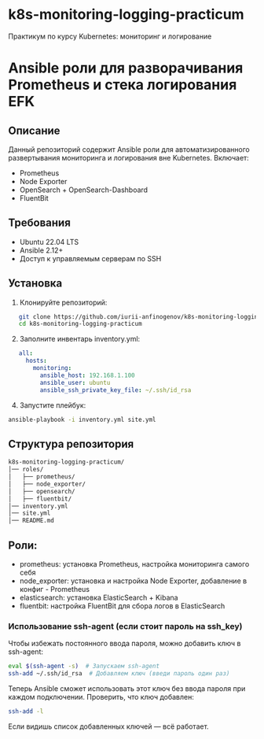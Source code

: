 # k8s-monitoring-logging-practicum
Практикум по курсу Kubernetes: мониторинг и логирование

# Ansible роли для разворачивания Prometheus и стека логирования EFK

## Описание
Данный репозиторий содержит Ansible роли для автоматизированного развертывания мониторинга и логирования вне Kubernetes. Включает:
- Prometheus
- Node Exporter
- OpenSearch + OpenSearch-Dashboard
- FluentBit 

## Требования
- Ubuntu 22.04 LTS
- Ansible 2.12+
- Доступ к управляемым серверам по SSH

## Установка
1. Клонируйте репозиторий:
```sh
   git clone https://github.com/iurii-anfinogenov/k8s-monitoring-logging-practicum.git
   cd k8s-monitoring-logging-practicum
```

2. Заполните инвентарь inventory.yml:
```yaml
   all:
     hosts:
       monitoring:
         ansible_host: 192.168.1.100
         ansible_user: ubuntu
         ansible_ssh_private_key_file: ~/.ssh/id_rsa
```
4. Запустите плейбук:
```sh
ansible-playbook -i inventory.yml site.yml
```
## Структура репозитория
```sh
k8s-monitoring-logging-practicum/
│── roles/
│   ├── prometheus/
│   ├── node_exporter/
│   ├── opensearch/
│   ├── fluentbit/
│── inventory.yml
│── site.yml
│── README.md
```
## Роли:
- prometheus: установка Prometheus, настройка мониторинга самого себя  
- node_exporter: установка и настройка Node Exporter, добавление в конфиг - Prometheus  
- elasticsearch: установка ElasticSearch + Kibana  
- fluentbit: настройка FluentBit для сбора логов в ElasticSearch  


### Использование ssh-agent (если стоит пароль на ssh_key)
Чтобы избежать постоянного ввода пароля, можно добавить ключ в ssh-agent:

```sh
eval $(ssh-agent -s)  # Запускаем ssh-agent
ssh-add ~/.ssh/id_rsa  # Добавляем ключ (введи пароль один раз)
```
Теперь Ansible сможет использовать этот ключ без ввода пароля при каждом подключении.
Проверить, что ключ добавлен:

```sh
ssh-add -l
```
Если видишь список добавленных ключей — всё работает.

